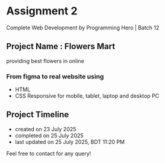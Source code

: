 # Assignment 2
Complete Web Development by Programming Hero | Batch 12

## Project Name : Flowers Mart
providing best flowers in online

### From figma to real website using
- HTML
- CSS
Responsive for mobile, tablet, laptop and desktop PC

## Project Timeline
- created on 23 July 2025
- completed on 25 July 2025
- last updated on 25 July 2025, BDT 11:20 PM

Feel free to contact for any query!